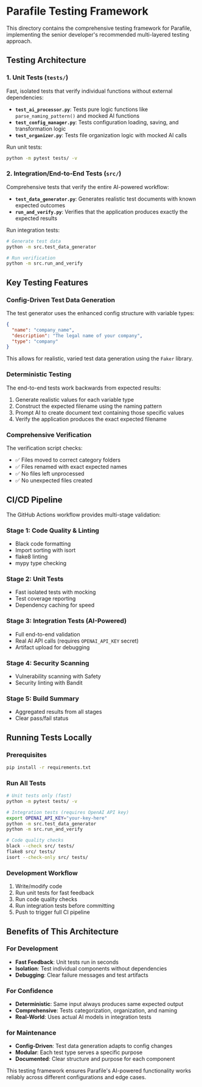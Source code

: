 # Parafile Testing Framework

This directory contains the comprehensive testing framework for Parafile, implementing the senior developer's recommended multi-layered testing approach.

## Testing Architecture

### 1. Unit Tests (`tests/`)
Fast, isolated tests that verify individual functions without external dependencies:

- **`test_ai_processor.py`**: Tests pure logic functions like `parse_naming_pattern()` and mocked AI functions
- **`test_config_manager.py`**: Tests configuration loading, saving, and transformation logic  
- **`test_organizer.py`**: Tests file organization logic with mocked AI calls

Run unit tests:
```bash
python -m pytest tests/ -v
```

### 2. Integration/End-to-End Tests (`src/`)
Comprehensive tests that verify the entire AI-powered workflow:

- **`test_data_generator.py`**: Generates realistic test documents with known expected outcomes
- **`run_and_verify.py`**: Verifies that the application produces exactly the expected results

Run integration tests:
```bash
# Generate test data
python -m src.test_data_generator

# Run verification
python -m src.run_and_verify
```

## Key Testing Features

### Config-Driven Test Data Generation
The test generator uses the enhanced config structure with variable types:
```json
{
  "name": "company_name",
  "description": "The legal name of your company",
  "type": "company"
}
```

This allows for realistic, varied test data generation using the `Faker` library.

### Deterministic Testing
The end-to-end tests work backwards from expected results:

1. Generate realistic values for each variable type
2. Construct the expected filename using the naming pattern
3. Prompt AI to create document text containing those specific values
4. Verify the application produces the exact expected filename

### Comprehensive Verification
The verification script checks:
- ✅ Files moved to correct category folders
- ✅ Files renamed with exact expected names
- ✅ No files left unprocessed
- ✅ No unexpected files created

## CI/CD Pipeline

The GitHub Actions workflow provides multi-stage validation:

### Stage 1: Code Quality & Linting
- Black code formatting
- Import sorting with isort
- flake8 linting
- mypy type checking

### Stage 2: Unit Tests
- Fast isolated tests with mocking
- Test coverage reporting
- Dependency caching for speed

### Stage 3: Integration Tests (AI-Powered)
- Full end-to-end validation
- Real AI API calls (requires `OPENAI_API_KEY` secret)
- Artifact upload for debugging

### Stage 4: Security Scanning
- Vulnerability scanning with Safety
- Security linting with Bandit

### Stage 5: Build Summary
- Aggregated results from all stages
- Clear pass/fail status

## Running Tests Locally

### Prerequisites
```bash
pip install -r requirements.txt
```

### Run All Tests
```bash
# Unit tests only (fast)
python -m pytest tests/ -v

# Integration tests (requires OpenAI API key)
export OPENAI_API_KEY="your-key-here"
python -m src.test_data_generator
python -m src.run_and_verify

# Code quality checks
black --check src/ tests/
flake8 src/ tests/
isort --check-only src/ tests/
```

### Development Workflow
1. Write/modify code
2. Run unit tests for fast feedback
3. Run code quality checks
4. Run integration tests before committing
5. Push to trigger full CI pipeline

## Benefits of This Architecture

### For Development
- **Fast Feedback**: Unit tests run in seconds
- **Isolation**: Test individual components without dependencies
- **Debugging**: Clear failure messages and test artifacts

### For Confidence
- **Deterministic**: Same input always produces same expected output
- **Comprehensive**: Tests categorization, organization, and naming
- **Real-World**: Uses actual AI models in integration tests

### for Maintenance
- **Config-Driven**: Test data generation adapts to config changes
- **Modular**: Each test type serves a specific purpose
- **Documented**: Clear structure and purpose for each component

This testing framework ensures Parafile's AI-powered functionality works reliably across different configurations and edge cases. 